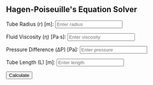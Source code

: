 <!DOCTYPE html>
<!-- saved from url=(0048)file:///D:/OneDrive/Desktop/hagenpoisseuli12.htm -->
<html><head><meta http-equiv="Content-Type" content="text/html; charset=UTF-8">
  <title>Hagen-Poiseuille's Equation Solver</title>
  <script>
    function calculateFlowRate() {
      var radius = parseFloat(document.getElementById("radius").value);
      var viscosity = parseFloat(document.getElementById("viscosity").value);
      var pressure = parseFloat(document.getElementById("pressure").value);
      var length = parseFloat(document.getElementById("length").value);

      var flowRate = (Math.PI * Math.pow(radius, 4) * pressure) / (8 * viscosity * length);

      document.getElementById("result").innerHTML = "Flow rate: " + flowRate.toFixed(2) + " units";

      // Update the URL with the input values
      var url = https://hagen123.com; // Get the base URL without query parameters
      url += "?radius=" + radius + "&viscosity=" + viscosity + "&pressure=" + pressure + "&length=" + length;
      history.pushState(null, null, url);
    }

    // Populate the input fields with values from the URL
    function populateInputsFromUrl() {
      var urlParams = new URLSearchParams(window.location.search);
      document.getElementById("radius").value = urlParams.get("radius") || "";
      document.getElementById("viscosity").value = urlParams.get("viscosity") || "";
      document.getElementById("pressure").value = urlParams.get("pressure") || "";
      document.getElementById("length").value = urlParams.get("length") || "";
    }
  </script>
</head>
<body onload="populateInputsFromUrl()">
  <h2>Hagen-Poiseuille's Equation Solver</h2>

  <label for="radius">Tube Radius (r) [m]:</label>
  <input type="text" id="radius" placeholder="Enter radius">

  <label for="viscosity">Fluid Viscosity (η) [Pa·s]:</label>
  <input type="text" id="viscosity" placeholder="Enter viscosity">

  <label for="pressure">Pressure Difference (ΔP) [Pa]:</label>
  <input type="text" id="pressure" placeholder="Enter pressure">

  <label for="length">Tube Length (L) [m]:</label>
  <input type="text" id="length" placeholder="Enter length">

  <button onclick="calculateFlowRate()">Calculate</button>

  <p id="result"></p>

</body></html>

